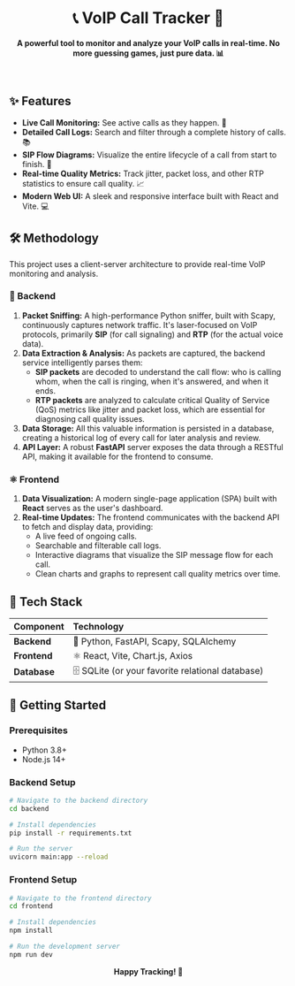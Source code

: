 <div align="center">
  <h1>📞 VoIP Call Tracker 📡</h1>
  <p>
    <strong>A powerful tool to monitor and analyze your VoIP calls in real-time. No more guessing games, just pure data. 📊</strong>
  </p>
</div>

<br />

## ✨ Features

-   **Live Call Monitoring:** See active calls as they happen. 🔴
-   **Detailed Call Logs:** Search and filter through a complete history of calls. 📚
-   **SIP Flow Diagrams:** Visualize the entire lifecycle of a call from start to finish. 🌊
-   **Real-time Quality Metrics:** Track jitter, packet loss, and other RTP statistics to ensure call quality. 📈
-   **Modern Web UI:** A sleek and responsive interface built with React and Vite. 💻

## 🛠️ Methodology

This project uses a client-server architecture to provide real-time VoIP monitoring and analysis.

### 🐍 Backend 

1.  **Packet Sniffing:** A high-performance Python sniffer, built with Scapy, continuously captures network traffic. It's laser-focused on VoIP protocols, primarily **SIP** (for call signaling) and **RTP** (for the actual voice data).
2.  **Data Extraction & Analysis:** As packets are captured, the backend service intelligently parses them:
    -   **SIP packets** are decoded to understand the call flow: who is calling whom, when the call is ringing, when it's answered, and when it ends.
    -   **RTP packets** are analyzed to calculate critical Quality of Service (QoS) metrics like jitter and packet loss, which are essential for diagnosing call quality issues.
3.  **Data Storage:** All this valuable information is persisted in a database, creating a historical log of every call for later analysis and review.
4.  **API Layer:** A robust **FastAPI** server exposes the data through a RESTful API, making it available for the frontend to consume.

### ⚛️ Frontend 

1.  **Data Visualization:** A modern single-page application (SPA) built with **React** serves as the user's dashboard.
2.  **Real-time Updates:** The frontend communicates with the backend API to fetch and display data, providing:
    -   A live feed of ongoing calls.
    -   Searchable and filterable call logs.
    -   Interactive diagrams that visualize the SIP message flow for each call.
    -   Clean charts and graphs to represent call quality metrics over time.

## 🚀 Tech Stack

| Component | Technology                                       |
| :-------- | :----------------------------------------------- |
| **Backend** | 🐍 Python, FastAPI, Scapy, SQLAlchemy            |
| **Frontend**| ⚛️ React, Vite, Chart.js, Axios                  |
| **Database**| 🗄️ SQLite (or your favorite relational database) |

## 🏁 Getting Started

### Prerequisites

-   Python 3.8+
-   Node.js 14+

### Backend Setup

```bash
# Navigate to the backend directory
cd backend

# Install dependencies
pip install -r requirements.txt

# Run the server
uvicorn main:app --reload
```

### Frontend Setup

```bash
# Navigate to the frontend directory
cd frontend

# Install dependencies
npm install

# Run the development server
npm run dev
```

<div align="center">
  <p>
    <strong>Happy Tracking! 🎉</strong>
  </p>
</div>
